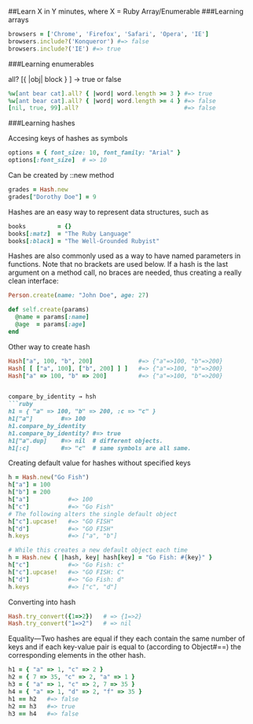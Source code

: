 ##Learn X in Y minutes, where X = Ruby Array/Enumerable
###Learning arrays
```ruby
browsers = ['Chrome', 'Firefox', 'Safari', 'Opera', 'IE']
browsers.include?('Konqueror') #=> false
browsers.include?('IE') #=> true
```
###Learning enumerables

all? [{ |obj| block } ] → true or false
```ruby
%w[ant bear cat].all? { |word| word.length >= 3 } #=> true
%w[ant bear cat].all? { |word| word.length >= 4 } #=> false
[nil, true, 99].all?                              #=> false
```
###Learning hashes

Accesing keys of hashes as symbols
```ruby
options = { font_size: 10, font_family: "Arial" }
options[:font_size]  # => 10
```
Can be created by ::new method
```ruby
grades = Hash.new
grades["Dorothy Doe"] = 9
```
Hashes are an easy way to represent data structures, such as
```ruby
books         = {}
books[:matz]  = "The Ruby Language"
books[:black] = "The Well-Grounded Rubyist"
```
Hashes are also commonly used as a way to have named parameters in functions. Note that no brackets are used below. If a hash is the last argument on a method call, no braces are needed, thus creating a really clean interface:
```ruby
Person.create(name: "John Doe", age: 27)

def self.create(params)
  @name = params[:name]
  @age  = params[:age]
end
```
Other way to create hash
```ruby
Hash["a", 100, "b", 200]             #=> {"a"=>100, "b"=>200}
Hash[ [ ["a", 100], ["b", 200] ] ]   #=> {"a"=>100, "b"=>200}
Hash["a" => 100, "b" => 200]         #=> {"a"=>100, "b"=>200}


compare_by_identity → hsh
```ruby
h1 = { "a" => 100, "b" => 200, :c => "c" }
h1["a"]        #=> 100
h1.compare_by_identity
h1.compare_by_identity? #=> true
h1["a".dup]    #=> nil  # different objects.
h1[:c]         #=> "c"  # same symbols are all same.
```



Creating default value for hashes without specified keys
```ruby
h = Hash.new("Go Fish")
h["a"] = 100
h["b"] = 200
h["a"]           #=> 100
h["c"]           #=> "Go Fish"
# The following alters the single default object
h["c"].upcase!   #=> "GO FISH"
h["d"]           #=> "GO FISH"
h.keys           #=> ["a", "b"]

# While this creates a new default object each time
h = Hash.new { |hash, key| hash[key] = "Go Fish: #{key}" }
h["c"]           #=> "Go Fish: c"
h["c"].upcase!   #=> "GO FISH: C"
h["d"]           #=> "Go Fish: d"
h.keys           #=> ["c", "d"]
```
Converting into hash
```ruby
Hash.try_convert({1=>2})   # => {1=>2}
Hash.try_convert("1=>2")   # => nil
```
Equality—Two hashes are equal if they each contain the same number of keys and if each key-value pair is equal to (according to Object#==) the corresponding elements in the other hash.
```ruby
h1 = { "a" => 1, "c" => 2 }
h2 = { 7 => 35, "c" => 2, "a" => 1 }
h3 = { "a" => 1, "c" => 2, 7 => 35 }
h4 = { "a" => 1, "d" => 2, "f" => 35 }
h1 == h2   #=> false
h2 == h3   #=> true
h3 == h4   #=> false
```
